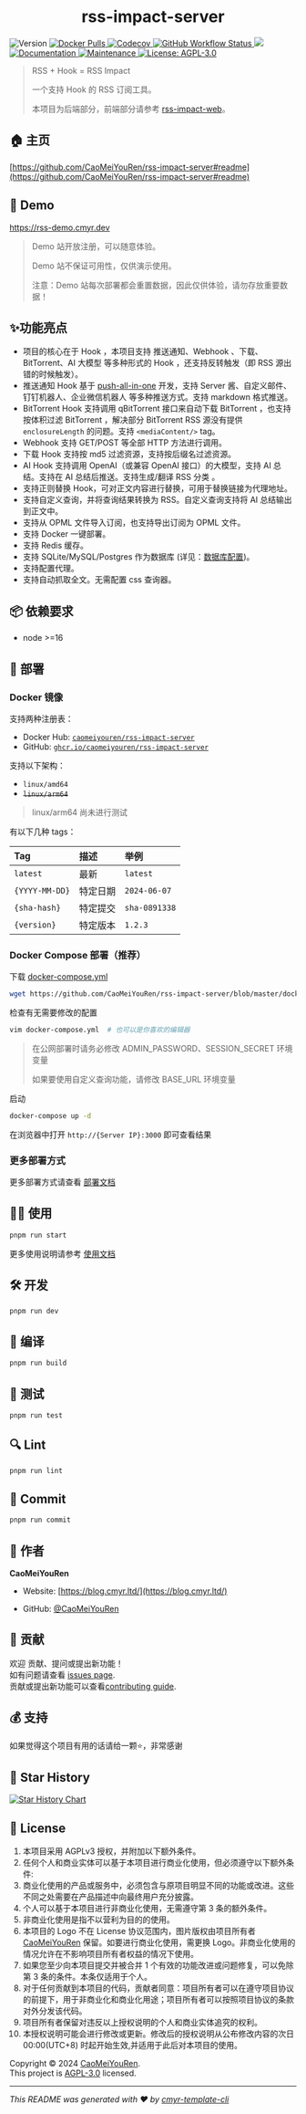 <h1 align="center">rss-impact-server </h1>
<p>
  <img alt="Version" src="https://img.shields.io/github/package-json/v/CaoMeiYouRen/rss-impact-server" />
  <a href="https://hub.docker.com/r/caomeiyouren/rss-impact-server" target="_blank">
  <img alt="Docker Pulls" src="https://img.shields.io/docker/pulls/caomeiyouren/rss-impact-server">
  </a>
    <a href="https://app.codecov.io/gh/CaoMeiYouRen/rss-impact-server" target="_blank">
     <img alt="Codecov" src="https://img.shields.io/codecov/c/github/CaoMeiYouRen/rss-impact-server">
  </a>
  <a href="https://github.com/CaoMeiYouRen/rss-impact-server/actions?query=workflow%3ARelease" target="_blank">
    <img alt="GitHub Workflow Status" src="https://img.shields.io/github/actions/workflow/status/CaoMeiYouRen/rss-impact-server/release.yml?branch=master">
  </a>
  <img src="https://img.shields.io/badge/node-%3E%3D16-blue.svg" />
  <a href="https://github.com/CaoMeiYouRen/rss-impact-server#readme" target="_blank">
    <img alt="Documentation" src="https://img.shields.io/badge/documentation-yes-brightgreen.svg" />
  </a>
  <a href="https://github.com/CaoMeiYouRen/rss-impact-server/graphs/commit-activity" target="_blank">
    <img alt="Maintenance" src="https://img.shields.io/badge/Maintained%3F-yes-green.svg" />
  </a>
  <a href="https://github.com/CaoMeiYouRen/rss-impact-server/blob/master/LICENSE" target="_blank">
    <img alt="License: AGPL-3.0" src="https://img.shields.io/github/license/CaoMeiYouRen/rss-impact-server?color=yellow" />
  </a>
</p>



> RSS + Hook = RSS Impact
>
> 一个支持 Hook 的 RSS 订阅工具。
>
> 本项目为后端部分，前端部分请参考 [rss-impact-web](https://github.com/CaoMeiYouRen/rss-impact-web)。

## 🏠 主页

[https://github.com/CaoMeiYouRen/rss-impact-server#readme](https://github.com/CaoMeiYouRen/rss-impact-server#readme)

## 🌰 Demo

https://rss-demo.cmyr.dev

> Demo 站开放注册，可以随意体验。
>
> Demo 站不保证可用性，仅供演示使用。
>
> 注意：Demo 站每次部署都会重置数据，因此仅供体验，请勿存放重要数据！

## ✨功能亮点

- 项目的核心在于 Hook ，本项目支持 推送通知、Webhook 、下载、BitTorrent、AI 大模型 等多种形式的 Hook ，还支持反转触发（即 RSS 源出错的时候触发）。
- 推送通知 Hook 基于 [push-all-in-one](https://github.com/CaoMeiYouRen/push-all-in-one) 开发，支持 Server 酱、自定义邮件、钉钉机器人、企业微信机器人 等多种推送方式。支持 markdown 格式推送。
- BitTorrent Hook 支持调用 qBitTorrent 接口来自动下载 BitTorrent ，也支持按体积过滤 BitTorrent ，解决部分 BitTorrent RSS 源没有提供 `enclosureLength` 的问题。支持 `<mediaContent/>` tag。
- Webhook 支持 GET/POST 等全部 HTTP 方法进行调用。
- 下载 Hook 支持按 md5 过滤资源，支持按后缀名过滤资源。
- AI Hook 支持调用 OpenAI（或兼容 OpenAI 接口）的大模型，支持 AI 总结。支持在 AI 总结后推送。支持生成/翻译 RSS 分类 。
- 支持正则替换 Hook，可对正文内容进行替换，可用于替换链接为代理地址。
- 支持自定义查询，并将查询结果转换为 RSS。自定义查询支持将 AI 总结输出到正文中。
- 支持从 OPML 文件导入订阅，也支持导出订阅为 OPML 文件。
- 支持 Docker 一键部署。
- 支持 Redis 缓存。
- 支持 SQLite/MySQL/Postgres 作为数据库 (详见：[数据库配置](./docs/usage.md#数据库配置))。
- 支持配置代理。
- 支持自动抓取全文。无需配置 css 查询器。

## 📦 依赖要求


- node >=16

## 🚀 部署

### Docker 镜像

支持两种注册表：

- Docker Hub: [`caomeiyouren/rss-impact-server`](https://hub.docker.com/r/caomeiyouren/rss-impact-server)
- GitHub: [`ghcr.io/caomeiyouren/rss-impact-server`](https://github.com/CaoMeiYouRen/rss-impact-server/pkgs/container/rss-impact-server)

支持以下架构：

- `linux/amd64`
- ~~`linux/arm64`~~

> linux/arm64 尚未进行测试

有以下几种 tags：

| Tag            | 描述     | 举例          |
| :------------- | :------- | :------------ |
| `latest`       | 最新     | `latest`      |
| `{YYYY-MM-DD}` | 特定日期 | `2024-06-07`  |
| `{sha-hash}`   | 特定提交 | `sha-0891338` |
| `{version}`    | 特定版本 | `1.2.3`       |

### Docker Compose 部署（推荐）

下载 [docker-compose.yml](https://github.com/CaoMeiYouRen/rss-impact-server/blob/master/docker-compose.yml)

```sh
wget https://github.com/CaoMeiYouRen/rss-impact-server/blob/master/docker-compose.yml
```

检查有无需要修改的配置

```sh
vim docker-compose.yml  # 也可以是你喜欢的编辑器
```

> 在公网部署时请务必修改 ADMIN_PASSWORD、SESSION_SECRET 环境变量
>
> 如果要使用自定义查询功能，请修改 BASE_URL 环境变量

启动

```sh
docker-compose up -d
```

在浏览器中打开 `http://{Server IP}:3000` 即可查看结果

### 更多部署方式

更多部署方式请查看 [部署文档](./docs/deploy.md)

## 👨‍💻 使用

```sh
pnpm run start
```

更多使用说明请参考 [使用文档](./docs/usage.md)

## 🛠️ 开发

```sh
pnpm run dev
```

## 🔧 编译

```sh
pnpm run build
```

## 🧪 测试

```sh
pnpm run test
```

## 🔍 Lint

```sh
pnpm run lint
```

## 💾 Commit

```sh
pnpm run commit
```


## 👤 作者


**CaoMeiYouRen**

* Website: [https://blog.cmyr.ltd/](https://blog.cmyr.ltd/)

* GitHub: [@CaoMeiYouRen](https://github.com/CaoMeiYouRen)


## 🤝 贡献

欢迎 贡献、提问或提出新功能！<br />如有问题请查看 [issues page](https://github.com/CaoMeiYouRen/rss-impact-server/issues). <br/>贡献或提出新功能可以查看[contributing guide](https://github.com/CaoMeiYouRen/rss-impact-server/blob/master/CONTRIBUTING.md).

## 💰 支持

如果觉得这个项目有用的话请给一颗⭐️，非常感谢

## 🌟 Star History

[![Star History Chart](https://api.star-history.com/svg?repos=CaoMeiYouRen/rss-impact-server&type=Date)](https://star-history.com/#CaoMeiYouRen/rss-impact-server&Date)

## 📝 License

1. 本项目采用 AGPLv3 授权，并附加以下额外条件。
2. 任何个人和商业实体可以基于本项目进行商业化使用，但必须遵守以下额外条件:
3. 商业化使用的产品或服务中，必须包含与原项目明显不同的功能或改进。这些不同之处需要在产品描述中向最终用户充分披露。
4. 个人可以基于本项目进行非商业化使用，无需遵守第 3 条的额外条件。 
5. 非商业化使用是指不以营利为目的的使用。
6. 本项目的 Logo 不在 License 协议范围内，图片版权由项目所有者 [CaoMeiYouRen](https://github.com/CaoMeiYouRen) 保留。如要进行商业化使用，需更换 Logo。非商业化使用的情况允许在不影响项目所有者权益的情况下使用。
7. 如果您至少向本项目提交并被合并 1 个有效的功能改进或问题修复，可以免除第 3 条的条件。本条仅适用于个人。
8. 对于任何贡献到本项目的代码，贡献者同意：项目所有者可以在遵守项目协议的前提下，用于非商业化和商业化用途；项目所有者可以按照项目协议的条款对外分发该代码。
9. 项目所有者保留对违反以上授权说明的个人和商业实体追究的权利。
10. 本授权说明可能会进行修改或更新。修改后的授权说明从公布修改内容的次日 00:00(UTC+8) 时起开始生效,并适用于此后对本项目的使用。

Copyright © 2024 [CaoMeiYouRen](https://github.com/CaoMeiYouRen).<br />
This project is [AGPL-3.0](https://github.com/CaoMeiYouRen/rss-impact-server/blob/master/LICENSE) licensed.

***
_This README was generated with ❤️ by [cmyr-template-cli](https://github.com/CaoMeiYouRen/cmyr-template-cli)_

